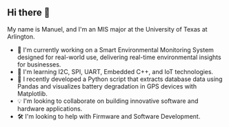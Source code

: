 ## Hi there 👋
My name is Manuel, and I'm an MIS major at the University of Texas at Arlington.

- 🔭 I'm currently working on a Smart Environmental Monitoring System designed for real-world use, delivering real-time environmental insights for businesses.
- 🌱 I'm learning I2C, SPI, UART, Embedded C++, and IoT technologies.
- 🚀 I recently developed a Python script that extracts database data using Pandas and visualizes battery degradation in GPS devices with Matplotlib.
- 💡 I'm looking to collaborate on building innovative software and hardware applications.
- 🛠️ I'm looking to help with Firmware and Software Development. 
<!--
**manuelg5/manuelg5** is a ✨ _special_ ✨ repository because its `README.md` (this file) appears on your GitHub profile.

Here are some ideas to get you started:

- 🔭 I’m currently working on ...
- 🌱 I’m currently learning ...
- 👯 I’m looking to collaborate on ...
- 🤔 I’m looking for help with ...
- 💬 Ask me about ...
- 📫 How to reach me: ...
- 😄 Pronouns: ...
- ⚡ Fun fact: ...
-->
